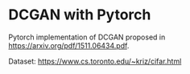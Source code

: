 # DCGAN with Pytorch
Pytorch implementation of DCGAN proposed in https://arxiv.org/pdf/1511.06434.pdf.

Dataset: https://www.cs.toronto.edu/~kriz/cifar.html
